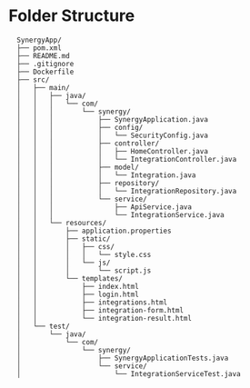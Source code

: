 # Folder Structure

      SynergyApp/
      ├── pom.xml
      ├── README.md
      ├── .gitignore
      ├── Dockerfile
      ├── src/
      │   ├── main/
      │   │   ├── java/
      │   │   │   └── com/
      │   │   │       └── synergy/
      │   │   │           ├── SynergyApplication.java
      │   │   │           ├── config/
      │   │   │           │   └── SecurityConfig.java
      │   │   │           ├── controller/
      │   │   │           │   ├── HomeController.java
      │   │   │           │   └── IntegrationController.java
      │   │   │           ├── model/
      │   │   │           │   └── Integration.java
      │   │   │           ├── repository/
      │   │   │           │   └── IntegrationRepository.java
      │   │   │           └── service/
      │   │   │               ├── ApiService.java
      │   │   │               └── IntegrationService.java
      │   │   └── resources/
      │   │       ├── application.properties
      │   │       ├── static/
      │   │       │   ├── css/
      │   │       │   │   └── style.css
      │   │       │   └── js/
      │   │       │       └── script.js
      │   │       └── templates/
      │   │           ├── index.html
      │   │           ├── login.html
      │   │           ├── integrations.html
      │   │           ├── integration-form.html
      │   │           └── integration-result.html
      │   └── test/
      │       └── java/
      │           └── com/
      │               └── synergy/
      │                   ├── SynergyApplicationTests.java
      │                   └── service/
      │                       └── IntegrationServiceTest.java
